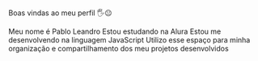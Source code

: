    Boas vindas ao meu perfil 🖐😐
   
Meu nome é Pablo Leandro
Estou estudando na Alura
Estou me desenvolvendo na linguagem JavaScript
Utilizo esse espaço para minha organização e compartilhamento dos meu projetos desenvolvidos
